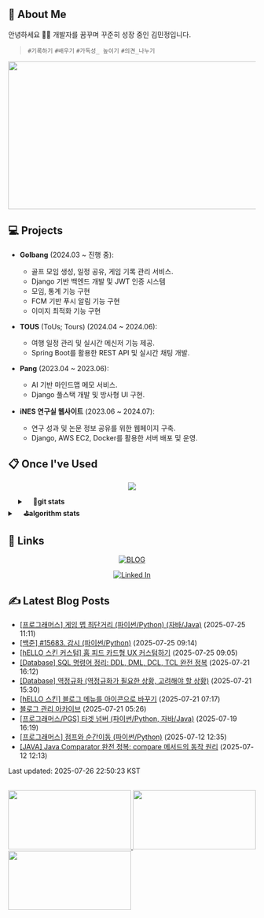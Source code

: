 ## 👋  About Me 

안녕하세요 🙌🏻 개발자를 꿈꾸며 꾸준히 성장 중인 김민정입니다.
> `#기록하기` `#배우기` `#가독성_ 높이기` `#의견_나누기`

<!--
```
💻 새로운 기술을 배우는 것을 즐기며, 이를 블로그와 깃허브에 기록으로 남기는 습관을 가지고 있습니다.
🔍 문제 해결 과정에서 함께 고민하고 토론하는 것을 좋아하며, 팀원들과의 협업을 중요하게 생각합니다.
📚 모르는 것은 부끄러워하지 않고 적극적으로 배우며, 작은 성과도 기록하고 공유하는 습관을 지향합니다.
✍️ 유지보수가 쉽고 가독성이 높은 코드를 작성하는 것을 목표로 하며, 코드의 명확성과 이해도를 중요하게 생각합니다.
```
-->
<!-- gitAnimal 농장 -->
<a href="https://www.gitanimals.org/en_US?utm_medium=image&utm_source=Mingguriguri&utm_content=farm">
<img
  src="https://render.gitanimals.org/farms/Mingguriguri"
  width="800"
  height="300"
/>
</a>


## 💻 Projects
  
- **Golbang** (2024.03 ~ 진행 중):
  - 골프 모임 생성, 일정 공유, 게임 기록 관리 서비스.
  - Django 기반 백엔드 개발 및 JWT 인증 시스템
  - 모임, 통계 기능 구현
  - FCM 기반 푸시 알림 기능 구현
  - 이미지 최적화 기능 구현

- **TOUS** (ToUs; Tours) (2024.04 ~ 2024.06):
  - 여행 일정 관리 및 실시간 메신저 기능 제공.
  - Spring Boot를 활용한 REST API 및 실시간 채팅 개발.

- **Pang** (2023.04 ~ 2023.06):
  - AI 기반 마인드맵 메모 서비스.
  - Django 풀스택 개발 및 방사형 UI 구현.

- **iNES 연구실 웹사이트** (2023.06 ~ 2024.07):
  - 연구 성과 및 논문 정보 공유를 위한 웹페이지 구축.
  - Django, AWS EC2, Docker를 활용한 서버 배포 및 운영.

## 📋 Once I've Used
<!-- 스킬 아이콘 --> 
<p align="center">
  <a href="https://skillicons.dev">
    <img src="https://skillicons.dev/icons?i=py,django,java,spring,vscode,eclipse,aws,mysql,redis,sqlite,figma,notion,docker,git&perline=20">
  </a>
</p>
 
<!--([뱃지 커스텀 사이트 : https://shields.io/category/coverage](https://simpleicons.org/))-->
<!-- Contribution Graph --> 
<!-- [![Ashutosh's github activity graph](https://github-readme-activity-graph.vercel.app/graph?username=Mingguriguri&theme=merko&bg_color=ffffffff&color=0a0f0b&line=abd200&point=abd200&area=true&hide_border=true)](https://github.com/ashutosh00710/github-readme-activity-graph) -->

<!-- [![Ashutosh's github activity graph](https://github-readme-activity-graph.vercel.app/graph?username=mingguriguri&theme=merko&area=true)](https://github.com/ashutosh00710/github-readme-activity-graph) -->

<details align="left" style="margin-left:20px">
	<summary>&nbsp;&nbsp;&nbsp;&nbsp;<b>🌱git stats</b></summary><br>
	
![MinJeong's GitHub stats](https://github-readme-stats.vercel.app/api?username=Mingguriguri&show_icons=true&hide=contribs&theme=merko&bg_color=000000&count_private=true&line_height=24)
	
</details>

<details align="left">
	<summary>&nbsp;&nbsp;&nbsp;&nbsp;<b>⛳algorithm stats</b></summary><br>
	
[![Solved.ac
프로필](http://mazassumnida.wtf/api/v2/generate_badge?boj=merrong925)](https://solved.ac/merrong925)

<img src="https://leetcard.jacoblin.cool/minggu_123?theme=light&font=ABeeZee" width="420"> 
	
</details>

## 🔗 Links
<div align="center">
<!-- 뱃지 사이트 : https://badgesgenerator.com/ -->
  <a href="https://minjeong.oopy.io/"><img src="https://img.shields.io/badge/BLOG-click!-White?labelColor=CDC1FF&style=social&logo=Notion&logoColor=black&link=https://minjeong.oopy.io/" alt="BLOG" /></a>
  
  <a href="https://www.linkedin.com/in/%EB%AF%BC%EC%A0%95-%EA%B9%80-11b157299/"><img src="https://img.shields.io/badge/Linked%20In-click!-White?labelColor=CDC1FF&style=social&logo=LinkedIn&logoColor=blue&link=https://www.linkedin.com/in/%EB%AF%BC%EC%A0%95-%EA%B9%80-11b157299/" alt="Linked In" /></a>
	
</div>


## ✍️ Latest Blog Posts

<!-- BLOG-POST-LIST:START -->
- [[프로그래머스] 게임 맵 최단거리 (파이썬/Python) (자바/Java)](https://minsllogg.tistory.com/entry/%ED%94%84%EB%A1%9C%EA%B7%B8%EB%9E%98%EB%A8%B8%EC%8A%A4-%EA%B2%8C%EC%9E%84-%EB%A7%B5-%EC%B5%9C%EB%8B%A8%EA%B1%B0%EB%A6%AC-%ED%8C%8C%EC%9D%B4%EC%8D%ACPython-%EC%9E%90%EB%B0%94Java) (2025-07-25 11:11)
- [[백준] #15683. 감시 (파이썬/Python)](https://minsllogg.tistory.com/entry/%EB%B0%B1%EC%A4%80-15683-%EA%B0%90%EC%8B%9C-%ED%8C%8C%EC%9D%B4%EC%8D%ACPython) (2025-07-25 09:14)
- [[hELLO 스킨 커스텀]  홈 피드 카드형 UX 커스텀하기](https://minsllogg.tistory.com/entry/hELLO-%EC%8A%A4%ED%82%A8-%EC%BB%A4%EC%8A%A4%ED%85%80-%ED%99%88-%ED%94%BC%EB%93%9C-%EC%B9%B4%EB%93%9C%ED%98%95-UX-%EC%BB%A4%EC%8A%A4%ED%85%80%ED%95%98%EA%B8%B0) (2025-07-25 09:05)
- [[Database] SQL 명령어 정리: DDL, DML, DCL, TCL 완전 정복](https://minsllogg.tistory.com/entry/Database-SQL-%EB%AA%85%EB%A0%B9%EC%96%B4-%EC%A0%95%EB%A6%AC-DDL-DML-DCL-TCL-%EC%99%84%EC%A0%84-%EC%A0%95%EB%B3%B5) (2025-07-21 16:12)
- [[Database] 역정규화 (역정규화가 필요한 상황, 고려해야 할 상황)](https://minsllogg.tistory.com/entry/Database-%EC%97%AD%EC%A0%95%EA%B7%9C%ED%99%94-%EC%97%AD%EC%A0%95%EA%B7%9C%ED%99%94%EA%B0%80-%ED%95%84%EC%9A%94%ED%95%9C-%EC%83%81%ED%99%A9-%EA%B3%A0%EB%A0%A4%ED%95%B4%EC%95%BC-%ED%95%A0-%EC%83%81%ED%99%A9) (2025-07-21 15:30)
- [[hELLO 스킨] 블로그 메뉴를 아이콘으로 바꾸기](https://minsllogg.tistory.com/entry/%EB%B8%94%EB%A1%9C%EA%B7%B8-%EB%A9%94%EB%89%B4%EB%A5%BC-%EC%95%84%EC%9D%B4%EC%BD%98%EC%9C%BC%EB%A1%9C-%EB%B0%94%EA%BE%B8%EA%B8%B0) (2025-07-21 07:17)
- [블로그 관리 아카이브](https://minsllogg.tistory.com/entry/%EB%B8%94%EB%A1%9C%EA%B7%B8-%EA%BE%B8%EB%AF%B8%EA%B8%B0-%EC%95%84%EC%B9%B4%EC%9D%B4%EB%B8%8C) (2025-07-21 05:26)
- [[프로그래머스/PGS] 타겟 넘버 (파이썬/Python, 자바/Java)](https://minsllogg.tistory.com/entry/%ED%94%84%EB%A1%9C%EA%B7%B8%EB%9E%98%EB%A8%B8%EC%8A%A4PGS-%ED%83%80%EA%B2%9F-%EB%84%98%EB%B2%84-%ED%8C%8C%EC%9D%B4%EC%8D%ACPython-%EC%9E%90%EB%B0%94Java) (2025-07-19 16:19)
- [[프로그래머스] 점프와 순간이동 (파이썬/Python)](https://minsllogg.tistory.com/entry/%ED%94%84%EB%A1%9C%EA%B7%B8%EB%9E%98%EB%A8%B8%EC%8A%A4-%EC%A0%90%ED%94%84%EC%99%80-%EC%88%9C%EA%B0%84%EC%9D%B4%EB%8F%99-%ED%8C%8C%EC%9D%B4%EC%8D%ACPython) (2025-07-12 12:35)
- [[JAVA] Java Comparator 완전 정복: compare 메서드의 동작 원리](https://minsllogg.tistory.com/entry/JAVA-Java-Comparator-%EC%99%84%EC%A0%84-%EC%A0%95%EB%B3%B5-compare-%EB%A9%94%EC%84%9C%EB%93%9C%EC%9D%98-%EB%8F%99%EC%9E%91-%EC%9B%90%EB%A6%AC) (2025-07-12 12:13)

Last updated: 2025-07-26 22:50:23 KST
<!-- BLOG-POST-LIST:END -->


<!-- gitAnimal 펫 -->

<br>
<a href="https://www.gitanimals.org/en_US?utm_medium=image&utm_source=Mingguriguri&utm_content=line">
  <img
    src="https://render.gitanimals.org/lines/Mingguriguri?pet-id=671288581224146498"
    width="250"
    height="120"
  />
</a>
  
<a href="https://www.gitanimals.org/en_US?utm_medium=image&utm_source=Mingguriguri&utm_content=line">
  <img
    src="https://render.gitanimals.org/lines/Mingguriguri?pet-id=696657084644843102"
    width="250"
    height="120"
  />
</a>


<a href="https://www.gitanimals.org/en_US?utm_medium=image&utm_source=Mingguriguri&utm_content=line">
  <img
    src="https://render.gitanimals.org/lines/Mingguriguri?pet-id=671287225683807395"
    width="250"
    height="120"
  />
</a>
  
